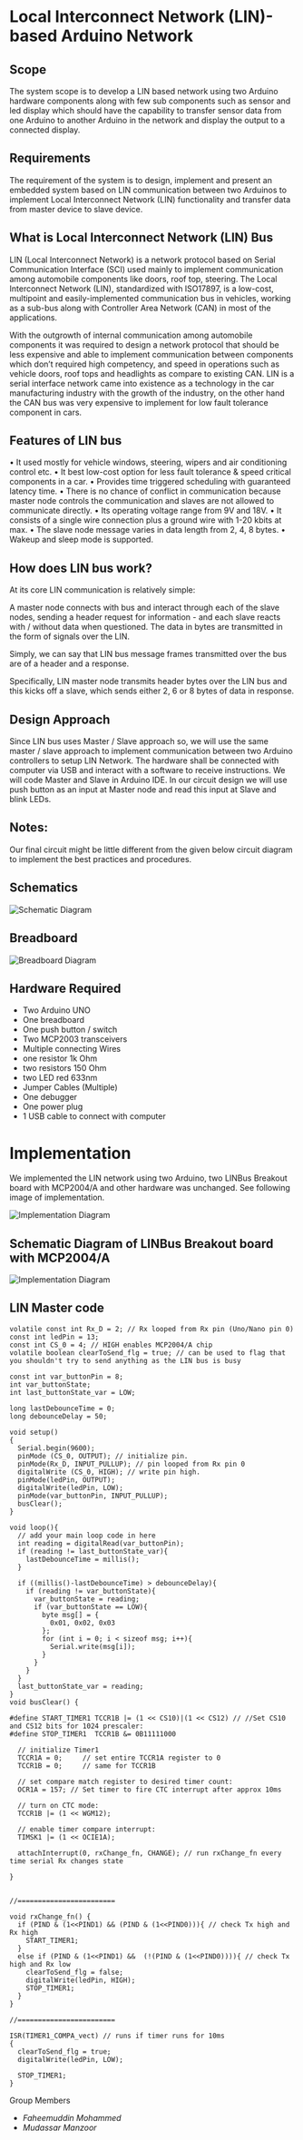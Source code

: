 # Local Interconnect Network (LIN)-based Arduino Network

## Scope
The system scope is to develop a LIN based network using two Arduino hardware components along with few sub components such as sensor and led display which should have the capability to transfer sensor data from one Arduino to another Arduino in the network and display the output to a connected display.

## Requirements
The requirement of the system is to design, implement and present an embedded system based on LIN communication between two Arduinos to implement Local Interconnect Network (LIN) functionality and transfer data from master device to slave device.

## What is Local Interconnect Network (LIN) Bus
LIN (Local Interconnect Network) is a network protocol based on Serial Communication Interface (SCI) used mainly to implement communication among automobile components like doors, roof top, steering. The Local Interconnect Network (LIN), standardized with ISO17897, is a low-cost, multipoint and easily-implemented communication bus in vehicles, working as a sub-bus along with Controller Area Network (CAN) in most of the applications.

With the outgrowth of internal communication among automobile components it was required to design a network protocol that should be less expensive and able to implement communication between components which don’t required high competency, and speed in operations such as vehicle doors, roof tops and headlights as compare to existing CAN. LIN is a serial interface network came into existence as a technology in the car manufacturing industry with the growth of the industry, on the other hand the CAN bus was very expensive to implement for low fault tolerance component in cars.

## Features of LIN bus
•	It used mostly for vehicle windows, steering, wipers and air conditioning control etc.
•	It best low-cost option for less fault tolerance & speed critical components in a car.
•	Provides time triggered scheduling with guaranteed latency time.
•	There is no chance of conflict in communication because master node controls the communication and slaves are not allowed to communicate directly.
•	Its operating voltage range from 9V and 18V.
•	It consists of a single wire connection plus a ground wire with 1-20 kbits at max.
•	The slave node message varies in data length from 2, 4, 8 bytes.
•	Wakeup and sleep mode is supported.

## How does LIN bus work?
At its core LIN communication is relatively simple:

A master node connects with bus and interact through each of the slave nodes, sending a header request for information - and each slave reacts with / without data when questioned. The data in bytes are transmitted in the form of signals over the LIN.

Simply, we can say that LIN bus message frames transmitted over the bus are of a header and a response.

Specifically, LIN master node transmits header bytes over the LIN bus and this kicks off a slave, which sends either 2, 6 or 8 bytes of data in response.

## Design Approach
Since LIN bus uses Master / Slave approach so, we will use the same master / slave approach to implement communication between two Arduino controllers to setup LIN Network. The hardware shall be connected with computer via USB and interact with a software to receive instructions. We will code Master and Slave in Arduino IDE. In our circuit design we will use push button as an input at Master node and read this input at Slave and blink LEDs.

## Notes:
Our final circuit might be little different from the given below circuit diagram to implement the best practices and procedures.
 
## Schematics
![Schematic Diagram](/images/schematic.jpg)

## Breadboard
![Breadboard Diagram](/images/breadboard.png)

## Hardware Required
-	Two Arduino UNO
-	One breadboard
-	One push button / switch
-	Two MCP2003 transceivers
-	Multiple connecting Wires
-	one resistor 1k Ohm
-	two resistors 150 Ohm
-	two LED red 633nm
-	Jumper Cables (Multiple)
-	One debugger
-	One power plug
-	1 USB cable to connect with computer

# Implementation

We implemented the LIN network using two Arduino, two LINBus Breakout board with MCP2004/A and other hardware was unchanged. See following image of implementation.

![Implementation Diagram](/images/implementation.jpg)

## Schematic Diagram of LINBus Breakout board with MCP2004/A

![Implementation Diagram](/images/LinBus_Breakout_board.jpg)

## LIN Master code 

```
volatile const int Rx_D = 2; // Rx looped from Rx pin (Uno/Nano pin 0)
const int ledPin = 13;
const int CS_0 = 4; // HIGH enables MCP2004/A chip
volatile boolean clearToSend_flg = true; // can be used to flag that you shouldn't try to send anything as the LIN bus is busy

const int var_buttonPin = 8;
int var_buttonState;
int last_buttonState_var = LOW;

long lastDebounceTime = 0;
long debounceDelay = 50;

void setup()                     
{ 
  Serial.begin(9600);
  pinMode (CS_0, OUTPUT); // initialize pin.
  pinMode(Rx_D, INPUT_PULLUP); // pin looped from Rx pin 0
  digitalWrite (CS_0, HIGH); // write pin high.
  pinMode(ledPin, OUTPUT);
  digitalWrite(ledPin, LOW);
  pinMode(var_buttonPin, INPUT_PULLUP);
  busClear();
} 

void loop(){
  // add your main loop code in here
  int reading = digitalRead(var_buttonPin);
  if (reading != last_buttonState_var){
    lastDebounceTime = millis();
  }

  if ((millis()-lastDebounceTime) > debounceDelay){
    if (reading != var_buttonState){
      var_buttonState = reading;
      if (var_buttonState == LOW){
        byte msg[] = {
          0x01, 0x02, 0x03
        };
        for (int i = 0; i < sizeof msg; i++){
          Serial.write(msg[i]);
        }
      }
    }
  }
  last_buttonState_var = reading;
}
void busClear() {

#define START_TIMER1 TCCR1B |= (1 << CS10)|(1 << CS12) // //Set CS10 and CS12 bits for 1024 prescaler:
#define STOP_TIMER1  TCCR1B &= 0B11111000

  // initialize Timer1
  TCCR1A = 0;     // set entire TCCR1A register to 0
  TCCR1B = 0;     // same for TCCR1B

  // set compare match register to desired timer count:
  OCR1A = 157; // Set timer to fire CTC interrupt after approx 10ms

  // turn on CTC mode:
  TCCR1B |= (1 << WGM12);

  // enable timer compare interrupt:
  TIMSK1 |= (1 << OCIE1A);

  attachInterrupt(0, rxChange_fn, CHANGE); // run rxChange_fn every time serial Rx changes state

}


//========================

void rxChange_fn() {
  if (PIND & (1<<PIND1) && (PIND & (1<<PIND0))){ // check Tx high and Rx high
    START_TIMER1;
  }
  else if (PIND & (1<<PIND1) &&  (!(PIND & (1<<PIND0)))){ // check Tx high and Rx low
    clearToSend_flg = false;
    digitalWrite(ledPin, HIGH);
    STOP_TIMER1;
  }
}

//========================

ISR(TIMER1_COMPA_vect) // runs if timer runs for 10ms
{
  clearToSend_flg = true;
  digitalWrite(ledPin, LOW);

  STOP_TIMER1;
}
```

Group Members
* _Faheemuddin Mohammed_
* _Mudassar Manzoor_
